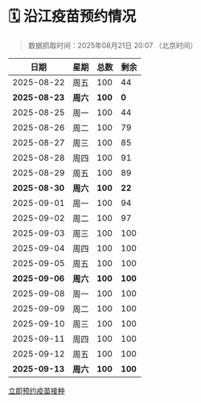 # 🗓️ 沿江疫苗预约情况

> 数据抓取时间：2025年08月21日 20:07 （北京时间）

| 日期 | 星期 | 总数 | 剩余 |
|------|------|------|------|
| 2025-08-22 | 周五 | 100 | 44 |
| **2025-08-23** | **周六** | **100** | **0** |
| 2025-08-25 | 周一 | 100 | 44 |
| 2025-08-26 | 周二 | 100 | 79 |
| 2025-08-27 | 周三 | 100 | 85 |
| 2025-08-28 | 周四 | 100 | 91 |
| 2025-08-29 | 周五 | 100 | 89 |
| **2025-08-30** | **周六** | **100** | **22** |
| 2025-09-01 | 周一 | 100 | 94 |
| 2025-09-02 | 周二 | 100 | 97 |
| 2025-09-03 | 周三 | 100 | 100 |
| 2025-09-04 | 周四 | 100 | 100 |
| 2025-09-05 | 周五 | 100 | 100 |
| **2025-09-06** | **周六** | **100** | **100** |
| 2025-09-08 | 周一 | 100 | 100 |
| 2025-09-09 | 周二 | 100 | 100 |
| 2025-09-10 | 周三 | 100 | 100 |
| 2025-09-11 | 周四 | 100 | 100 |
| 2025-09-12 | 周五 | 100 | 100 |
| **2025-09-13** | **周六** | **100** | **100** |


<div class="button-container">
<a class="btn" href="http://yfzweb.ishequ.net/#/login" target="_blank">立即预约疫苗接种</a>
</div>

